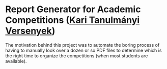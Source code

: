 # Report Generator for Academic Competitions ([Kari Tanulmányi Versenyek](https://vik.hk/verseny/))

The motivation behind this project was to automate the boring process of having to manually look over a dozen or so PDF files
to determine which is the right time to organize the competitions (when most students are available).
